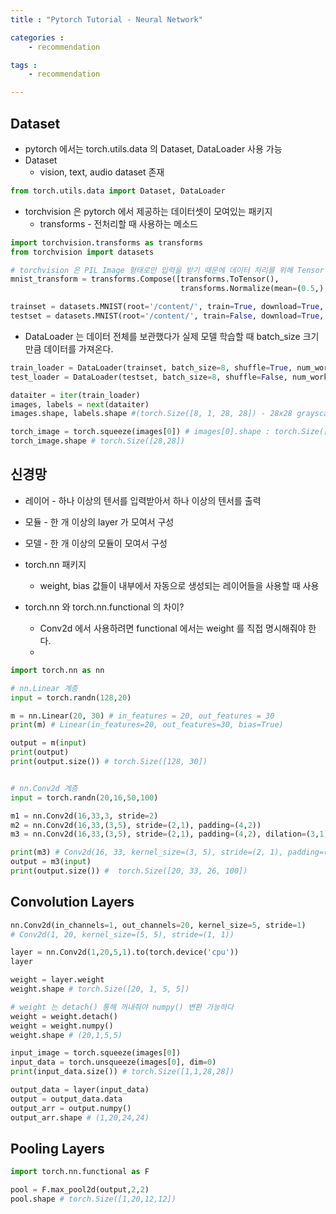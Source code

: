 ```yaml
---
title : "Pytorch Tutorial - Neural Network"

categories :
    - recommendation

tags :
    - recommendation

---
```


## Dataset

- pytorch 에서는 torch.utils.data 의 Dataset, DataLoader 사용 가능
- Dataset
  - vision, text, audio dataset 존재

```python
from torch.utils.data import Dataset, DataLoader
```

- torchvision 은 pytorch 에서 제공하는 데이터셋이 모여있는 패키지
  - transforms - 전처리할 때 사용하는 메소드
  

```python
import torchvision.transforms as transforms
from torchvision import datasets

# torchvision 은 PIL Image 형태로만 입력을 받기 때문에 데이터 처리를 위해 Tensor 형으로 변환이 필요하다.
mnist_transform = transforms.Compose([transforms.ToTensor(),
                                      transforms.Normalize(mean=(0.5,), std=(1.0,))])

trainset = datasets.MNIST(root='/content/', train=True, download=True, transform=mnist_transform)
testset = datasets.MNIST(root='/content/', train=False, download=True, transform=mnist_transform)
```

- DataLoader 는 데이터 전체를 보관했다가 실제 모델 학습할 때 batch_size 크기만큼 데이터를 가져온다.

```python
train_loader = DataLoader(trainset, batch_size=8, shuffle=True, num_workers=2)
test_loader = DataLoader(testset, batch_size=8, shuffle=False, num_workers=2) # 테스트할 때는 데이터를 섞을 필요가 없다

dataiter = iter(train_loader)
images, labels = next(dataiter)
images.shape, labels.shape #(torch.Size([8, 1, 28, 28]) - 28x28 grayscale 8 images, torch.Size([8])) 

torch_image = torch.squeeze(images[0]) # images[0].shape : torch.Size([1,28,28])
torch_image.shape # torch.Size([28,28])
```


## 신경망
- 레이어 - 하나 이상의 텐서를 입력받아서 하나 이상의 텐서를 출력
- 모듈 - 한 개 이상의 layer 가 모여서 구성
- 모델 - 한 개 이상의 모듈이 모여서 구성

- torch.nn 패키지
  - weight, bias 값들이 내부에서 자동으로 생성되는 레이어들을 사용할 때 사용
  
- torch.nn 와 torch.nn.functional 의 차이?
  - Conv2d 에서 사용하려면 functional 에서는 weight 를 직접 명시해줘야 한다.
  - 

```python
import torch.nn as nn

# nn.Linear 계층
input = torch.randn(128,20)

m = nn.Linear(20, 30) # in_features = 20, out_features = 30
print(m) # Linear(in_features=20, out_features=30, bias=True)

output = m(input)
print(output)
print(output.size()) # torch.Size([128, 30])


# nn.Conv2d 계층
input = torch.randn(20,16,50,100)

m1 = nn.Conv2d(16,33,3, stride=2)
m2 = nn.Conv2d(16,33,(3,5), stride=(2,1), padding=(4,2))
m3 = nn.Conv2d(16,33,(3,5), stride=(2,1), padding=(4,2), dilation=(3,1))

print(m3) # Conv2d(16, 33, kernel_size=(3, 5), stride=(2, 1), padding=(4, 2), dilation=(3, 1)) (16 : in_channels, 33 : out_channels)
output = m3(input)
print(output.size()) #  torch.Size([20, 33, 26, 100])
```

## Convolution Layers

```python
nn.Conv2d(in_channels=1, out_channels=20, kernel_size=5, stride=1)
# Conv2d(1, 20, kernel_size=(5, 5), stride=(1, 1))

layer = nn.Conv2d(1,20,5,1).to(torch.device('cpu'))
layer

weight = layer.weight
weight.shape # torch.Size([20, 1, 5, 5])

# weight 는 detach() 통해 꺼내줘야 numpy() 변환 가능하다
weight = weight.detach()
weight = weight.numpy()
weight.shape # (20,1,5,5)

input_image = torch.squeeze(images[0])
input_data = torch.unsqueeze(images[0], dim=0)
print(input_data.size()) # torch.Size([1,1,28,28])

output_data = layer(input_data)
output = output_data.data
output_arr = output.numpy()
output_arr.shape # (1,20,24,24)

```


## Pooling Layers

```python
import torch.nn.functional as F

pool = F.max_pool2d(output,2,2)
pool.shape # torch.Size([1,20,12,12])
```
